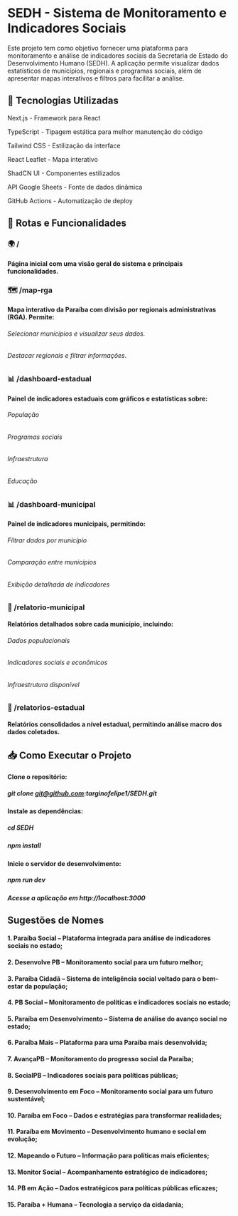 # SEDH - Sistema de Monitoramento e Indicadores Sociais

Este projeto tem como objetivo fornecer uma plataforma para monitoramento e análise de indicadores sociais da Secretaria de Estado do Desenvolvimento Humano (SEDH). A aplicação permite visualizar dados estatísticos de municípios, regionais e programas sociais, além de apresentar mapas interativos e filtros para facilitar a análise.


## 📌 Tecnologias Utilizadas

Next.js - Framework para React

TypeScript - Tipagem estática para melhor manutenção do código

Tailwind CSS - Estilização da interface

React Leaflet - Mapa interativo

ShadCN UI - Componentes estilizados

API Google Sheets - Fonte de dados dinâmica

GitHub Actions - Automatização de deploy

## 🔗 Rotas e Funcionalidades

### 🌍 /

#### Página inicial com uma visão geral do sistema e principais funcionalidades.

### 🗺️ /map-rga

#### Mapa interativo da Paraíba com divisão por regionais administrativas (RGA). Permite:

###### Selecionar municípios e visualizar seus dados.

###### Destacar regionais e filtrar informações.

### 📊 /dashboard-estadual

#### Painel de indicadores estaduais com gráficos e estatísticas sobre:

###### População

###### Programas sociais

###### Infraestrutura

###### Educação

### 📊 /dashboard-municipal

#### Painel de indicadores municipais, permitindo:

###### Filtrar dados por município

###### Comparação entre municípios

###### Exibição detalhada de indicadores

### 📑 /relatorio-municipal

#### Relatórios detalhados sobre cada município, incluindo:

###### Dados populacionais

###### Indicadores sociais e econômicos

###### Infraestrutura disponível

### 📑 /relatorios-estadual

#### Relatórios consolidados a nível estadual, permitindo análise macro dos dados coletados.

## 📥 Como Executar o Projeto

#### Clone o repositório:

##### git clone git@github.com:targinofelipe1/SEDH.git

#### Instale as dependências:

##### cd SEDH
##### npm install

#### Inicie o servidor de desenvolvimento:

##### npm run dev

##### Acesse a aplicação em http://localhost:3000

## Sugestões de Nomes

#### 1. Paraíba Social – Plataforma integrada para análise de indicadores sociais no estado;
#### 2. Desenvolve PB – Monitoramento social para um futuro melhor;
#### 3. Paraíba Cidadã – Sistema de inteligência social voltado para o bem-estar da população;
#### 4. PB Social – Monitoramento de políticas e indicadores sociais no estado;
#### 5. Paraíba em Desenvolvimento – Sistema de análise do avanço social no estado;
#### 6. Paraíba Mais – Plataforma para uma Paraíba mais desenvolvida;
#### 7. AvançaPB – Monitoramento do progresso social da Paraíba;
#### 8. SocialPB – Indicadores sociais para políticas públicas;
#### 9. Desenvolvimento em Foco – Monitoramento social para um futuro sustentável;
#### 10. Paraíba em Foco – Dados e estratégias para transformar realidades;
#### 11. Paraíba em Movimento – Desenvolvimento humano e social em evolução;
#### 12. Mapeando o Futuro – Informação para políticas mais eficientes;
#### 13. Monitor Social – Acompanhamento estratégico de indicadores;
#### 14. PB em Ação – Dados estratégicos para políticas públicas eficazes;
#### 15. Paraíba + Humana – Tecnologia a serviço da cidadania;

